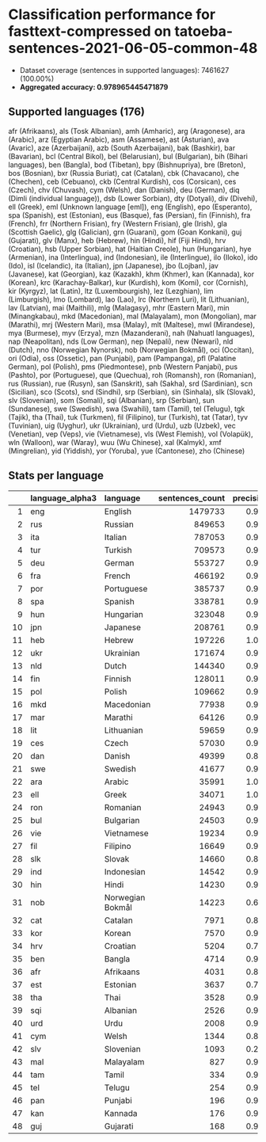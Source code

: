 # Classification performance for fasttext-compressed on tatoeba-sentences-2021-06-05-common-48

- Dataset coverage (sentences in supported languages): 7461627 (100.00%)
- **Aggregated accuracy: 0.978965445471879**

<h2 id="supported-languages">Supported languages (176)</h2>

afr (Afrikaans), als (Tosk Albanian), amh (Amharic), arg (Aragonese), ara (Arabic), arz (Egyptian Arabic), asm (Assamese), ast (Asturian), ava (Avaric), aze (Azerbaijani), azb (South Azerbaijani), bak (Bashkir), bar (Bavarian), bcl (Central Bikol), bel (Belarusian), bul (Bulgarian), bih (Bihari languages), ben (Bangla), bod (Tibetan), bpy (Bishnupriya), bre (Breton), bos (Bosnian), bxr (Russia Buriat), cat (Catalan), cbk (Chavacano), che (Chechen), ceb (Cebuano), ckb (Central Kurdish), cos (Corsican), ces (Czech), chv (Chuvash), cym (Welsh), dan (Danish), deu (German), diq (Dimli (individual language)), dsb (Lower Sorbian), dty (Dotyali), div (Divehi), ell (Greek), eml (Unknown language [eml]), eng (English), epo (Esperanto), spa (Spanish), est (Estonian), eus (Basque), fas (Persian), fin (Finnish), fra (French), frr (Northern Frisian), fry (Western Frisian), gle (Irish), gla (Scottish Gaelic), glg (Galician), grn (Guarani), gom (Goan Konkani), guj (Gujarati), glv (Manx), heb (Hebrew), hin (Hindi), hif (Fiji Hindi), hrv (Croatian), hsb (Upper Sorbian), hat (Haitian Creole), hun (Hungarian), hye (Armenian), ina (Interlingua), ind (Indonesian), ile (Interlingue), ilo (Iloko), ido (Ido), isl (Icelandic), ita (Italian), jpn (Japanese), jbo (Lojban), jav (Javanese), kat (Georgian), kaz (Kazakh), khm (Khmer), kan (Kannada), kor (Korean), krc (Karachay-Balkar), kur (Kurdish), kom (Komi), cor (Cornish), kir (Kyrgyz), lat (Latin), ltz (Luxembourgish), lez (Lezghian), lim (Limburgish), lmo (Lombard), lao (Lao), lrc (Northern Luri), lit (Lithuanian), lav (Latvian), mai (Maithili), mlg (Malagasy), mhr (Eastern Mari), min (Minangkabau), mkd (Macedonian), mal (Malayalam), mon (Mongolian), mar (Marathi), mrj (Western Mari), msa (Malay), mlt (Maltese), mwl (Mirandese), mya (Burmese), myv (Erzya), mzn (Mazanderani), nah (Nahuatl languages), nap (Neapolitan), nds (Low German), nep (Nepali), new (Newari), nld (Dutch), nno (Norwegian Nynorsk), nob (Norwegian Bokmål), oci (Occitan), ori (Odia), oss (Ossetic), pan (Punjabi), pam (Pampanga), pfl (Palatine German), pol (Polish), pms (Piedmontese), pnb (Western Panjabi), pus (Pashto), por (Portuguese), que (Quechua), roh (Romansh), ron (Romanian), rus (Russian), rue (Rusyn), san (Sanskrit), sah (Sakha), srd (Sardinian), scn (Sicilian), sco (Scots), snd (Sindhi), srp (Serbian), sin (Sinhala), slk (Slovak), slv (Slovenian), som (Somali), sqi (Albanian), srp (Serbian), sun (Sundanese), swe (Swedish), swa (Swahili), tam (Tamil), tel (Telugu), tgk (Tajik), tha (Thai), tuk (Turkmen), fil (Filipino), tur (Turkish), tat (Tatar), tyv (Tuvinian), uig (Uyghur), ukr (Ukrainian), urd (Urdu), uzb (Uzbek), vec (Venetian), vep (Veps), vie (Vietnamese), vls (West Flemish), vol (Volapük), wln (Walloon), war (Waray), wuu (Wu Chinese), xal (Kalmyk), xmf (Mingrelian), yid (Yiddish), yor (Yoruba), yue (Cantonese), zho (Chinese)

<h2 id="metrics-per-language">Stats per language</h2>

|    | language_alpha3   | language         |   sentences_count |   precision |   recall |    f1 |      tp |    fp |      tn |    fn |
|---:|:------------------|:-----------------|------------------:|------------:|---------:|------:|--------:|------:|--------:|------:|
|  1 | eng               | English          |           1479733 |       0.985 |    0.997 | 0.984 | 1475222 | 22413 | 5959481 |  4511 |
|  2 | rus               | Russian          |            849653 |       0.979 |    0.996 | 0.977 |  846620 | 18559 | 6593415 |  3033 |
|  3 | ita               | Italian          |            787053 |       0.984 |    0.987 | 0.978 |  776749 | 12310 | 6662264 | 10304 |
|  4 | tur               | Turkish          |            709573 |       0.998 |    0.994 | 0.995 |  705300 |  1312 | 6750742 |  4273 |
|  5 | deu               | German           |            553727 |       0.990 |    0.993 | 0.987 |  549727 |  5449 | 6902451 |  4000 |
|  6 | fra               | French           |            466192 |       0.984 |    0.988 | 0.978 |  460626 |  7670 | 6987765 |  5566 |
|  7 | por               | Portuguese       |            385737 |       0.986 |    0.965 | 0.968 |  372107 |  5326 | 7070564 | 13630 |
|  8 | spa               | Spanish          |            338781 |       0.952 |    0.977 | 0.942 |  331141 | 16754 | 7106092 |  7640 |
|  9 | hun               | Hungarian        |            323048 |       0.992 |    0.981 | 0.982 |  316851 |  2660 | 7135919 |  6197 |
| 10 | jpn               | Japanese         |            208761 |       0.999 |    0.997 | 0.998 |  208113 |   109 | 7252757 |   648 |
| 11 | heb               | Hebrew           |            197226 |       1.000 |    0.999 | 0.999 |  197021 |     1 | 7264400 |   205 |
| 12 | ukr               | Ukrainian        |            171674 |       0.991 |    0.916 | 0.948 |  157290 |  1385 | 7288568 | 14384 |
| 13 | nld               | Dutch            |            144340 |       0.983 |    0.927 | 0.946 |  133805 |  2324 | 7314963 | 10535 |
| 14 | fin               | Finnish          |            128011 |       0.986 |    0.964 | 0.968 |  123392 |  1776 | 7331840 |  4619 |
| 15 | pol               | Polish           |            109662 |       0.979 |    0.983 | 0.970 |  107820 |  2367 | 7349598 |  1842 |
| 16 | mkd               | Macedonian       |             77938 |       0.954 |    0.936 | 0.924 |   72941 |  3508 | 7380181 |  4997 |
| 17 | mar               | Marathi          |             64126 |       0.993 |    0.984 | 0.985 |   63072 |   434 | 7397067 |  1054 |
| 18 | lit               | Lithuanian       |             59659 |       0.993 |    0.916 | 0.950 |   54676 |   402 | 7401566 |  4983 |
| 19 | ces               | Czech            |             57030 |       0.923 |    0.908 | 0.881 |   51757 |  4326 | 7400271 |  5273 |
| 20 | dan               | Danish           |             49399 |       0.837 |    0.871 | 0.788 |   43048 |  8398 | 7403830 |  6351 |
| 21 | swe               | Swedish          |             41677 |       0.929 |    0.918 | 0.892 |   38263 |  2925 | 7417025 |  3414 |
| 22 | ara               | Arabic           |             35991 |       1.000 |    0.984 | 0.991 |   35415 |    17 | 7425619 |   576 |
| 23 | ell               | Greek            |             34071 |       1.000 |    0.999 | 0.999 |   34042 |    10 | 7427546 |    29 |
| 24 | ron               | Romanian         |             24943 |       0.978 |    0.891 | 0.922 |   22222 |   509 | 7436175 |  2721 |
| 25 | bul               | Bulgarian        |             24503 |       0.900 |    0.815 | 0.817 |   19969 |  2215 | 7434909 |  4534 |
| 26 | vie               | Vietnamese       |             19234 |       0.987 |    0.988 | 0.981 |   19008 |   250 | 7442143 |   226 |
| 27 | fil               | Filipino         |             16649 |       0.989 |    0.878 | 0.925 |   14619 |   165 | 7444813 |  2030 |
| 28 | slk               | Slovak           |             14660 |       0.884 |    0.478 | 0.596 |    7005 |   919 | 7446048 |  7655 |
| 29 | ind               | Indonesian       |             14542 |       0.955 |    0.880 | 0.897 |   12793 |   602 | 7446483 |  1749 |
| 30 | hin               | Hindi            |             14230 |       0.933 |    0.962 | 0.916 |   13687 |   978 | 7446419 |   543 |
| 31 | nob               | Norwegian Bokmål |             14223 |       0.630 |    0.381 | 0.417 |    5421 |  3190 | 7444214 |  8802 |
| 32 | cat               | Catalan          |              7971 |       0.821 |    0.686 | 0.691 |    5469 |  1196 | 7452460 |  2502 |
| 33 | kor               | Korean           |              7570 |       0.996 |    0.970 | 0.981 |    7344 |    32 | 7454025 |   226 |
| 34 | hrv               | Croatian         |              5204 |       0.702 |    0.353 | 0.427 |    1839 |   781 | 7455642 |  3365 |
| 35 | ben               | Bangla           |              4714 |       0.998 |    0.996 | 0.996 |    4693 |     8 | 7456905 |    21 |
| 36 | afr               | Afrikaans        |              4031 |       0.844 |    0.627 | 0.675 |    2528 |   468 | 7457128 |  1503 |
| 37 | est               | Estonian         |              3637 |       0.745 |    0.654 | 0.622 |    2380 |   816 | 7457174 |  1257 |
| 38 | tha               | Thai             |              3528 |       0.996 |    0.999 | 0.996 |    3524 |    13 | 7458086 |     4 |
| 39 | sqi               | Albanian         |              2526 |       0.967 |    0.835 | 0.883 |    2109 |    72 | 7459029 |   417 |
| 40 | urd               | Urdu             |              2008 |       0.987 |    0.954 | 0.964 |    1915 |    26 | 7459593 |    93 |
| 41 | cym               | Welsh            |              1344 |       0.892 |    0.541 | 0.647 |     727 |    88 | 7460195 |   617 |
| 42 | slv               | Slovenian        |              1093 |       0.226 |    0.431 | 0.197 |     471 |  1611 | 7458923 |   622 |
| 43 | mal               | Malayalam        |               827 |       0.981 |    0.999 | 0.980 |     826 |    16 | 7460784 |     1 |
| 44 | tam               | Tamil            |               334 |       0.991 |    1.000 | 0.991 |     334 |     3 | 7461290 |     0 |
| 45 | tel               | Telugu           |               254 |       0.973 |    1.000 | 0.973 |     254 |     7 | 7461366 |     0 |
| 46 | pan               | Punjabi          |               196 |       0.933 |    1.000 | 0.933 |     196 |    14 | 7461417 |     0 |
| 47 | kan               | Kannada          |               176 |       0.967 |    1.000 | 0.967 |     176 |     6 | 7461445 |     0 |
| 48 | guj               | Gujarati         |               168 |       0.994 |    1.000 | 0.994 |     168 |     1 | 7461458 |     0 |